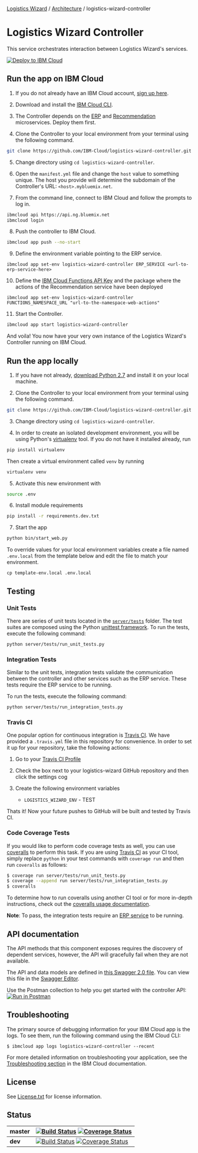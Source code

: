 [Logistics Wizard](https://github.com/IBM-Cloud/logistics-wizard/tree/master#logistics-wizard-overview) / [Architecture](https://github.com/IBM-Cloud/logistics-wizard/tree/master#architecture) / logistics-wizard-controller

# Logistics Wizard Controller

This service orchestrates interaction between Logistics Wizard's services.

[![Deploy to IBM Cloud](https://bluemix.net/deploy/button.png)](https://bluemix.net/deploy?repository=https://github.com/IBM-Cloud/logistics-wizard-controller.git)

## Run the app on IBM Cloud

1. If you do not already have an IBM Cloud account, [sign up here][bluemix_signup_url].

2. Download and install the [IBM Cloud CLI][ibm_cli_url].

3. The Controller depends on the [ERP](https://github.com/IBM-Cloud/logistics-wizard-erp) and [Recommendation](https://github.com/IBM-Cloud/logistics-wizard-recommendation) microservices. Deploy them first.

4. Clone the Controller to your local environment from your terminal using the following command.

  ```bash
  git clone https://github.com/IBM-Cloud/logistics-wizard-controller.git
  ```

5. Change directory using `cd logistics-wizard-controller`.

6. Open the `manifest.yml` file and change the `host` value to something unique. The host you provide will determine the subdomain of the Controller's URL: `<host>.mybluemix.net`.

7. From the command line, connect to IBM Cloud and follow the prompts to log in.
	
  ```bash
  ibmcloud api https://api.ng.bluemix.net
  ibmcloud login
  ```

8. Push the controller to IBM Cloud.
	
  ```bash
  ibmcloud app push --no-start
  ```

9. Define the environment variable pointing to the ERP service.
  
  ```
  ibmcloud app set-env logistics-wizard-controller ERP_SERVICE <url-to-erp-service-here>
  ```

10. Define the [IBM Cloud Functions API Key](https://console.bluemix.net/openwhisk/learn/api-key) and the package where the actions of the Recommendation service have been deployed
  
  ```
  ibmcloud app set-env logistics-wizard-controller FUNCTIONS_NAMESPACE_URL "url-to-the-namespace-web-actions"
  ```

11. Start the Controller.

  ```bash
  ibmcloud app start logistics-wizard-controller
  ```

And voila! You now have your very own instance of the Logistics Wizard's Controller running on IBM Cloud.

## Run the app locally

1. If you have not already, [download Python 2.7][download_python_url] and install it on your local machine.

2. Clone the Controller to your local environment from your terminal using the following command.
  
  ```bash
  git clone https://github.com/IBM-Cloud/logistics-wizard-controller.git
  ```

3. Change directory using `cd logistics-wizard-controller`.

4. In order to create an isolated development environment, you will be using Python's [virtualenv][virtualenv_url] tool. If you do not have it installed already, run
  
  ```bash
  pip install virtualenv
  ```

  Then create a virtual environment called `venv` by running

  ```bash
  virtualenv venv
  ```

5. Activate this new environment with
  
  ```bash
  source .env
  ```

6. Install module requirements
  
  ```bash
  pip install -r requirements.dev.txt
  ```

7. Start the app
  
  ```bash
  python bin/start_web.py
  ```

To override values for your local environment variables create a file named `.env.local` from the template below and edit the file to match your environment.

  ```
  cp template-env.local .env.local
  ```

## Testing

### Unit Tests
There are series of unit tests located in the [`server/tests`](server/tests) folder. The test suites are composed using the Python [unittest framework][unittest_docs_url]. To run the tests, execute the following command:

  ```bash
  python server/tests/run_unit_tests.py
  ```

### Integration Tests
Similar to the unit tests, integration tests validate the communication between the controller and other services such as the ERP service. These tests require the ERP service to be running.

To run the tests, execute the following command:

 ```bash
 python server/tests/run_integration_tests.py
 ```

### Travis CI
One popular option for continuous integration is [Travis CI][travis_url]. We have provided a `.travis.yml` file in this repository for convenience. In order to set it up for your repository, take the following actions:

1. Go to your [Travis CI Profile][travis_profile_url]

2. Check the box next to your logistics-wizard GitHub repository and then click the settings cog

3. Create the following environment variables
	- `LOGISTICS_WIZARD_ENV` - TEST

Thats it! Now your future pushes to GitHub will be built and tested by Travis CI.

### Code Coverage Tests
If you would like to perform code coverage tests as well, you can use [coveralls][coveralls_url] to perform this task. If you are using [Travis CI][travis_url] as your CI tool, simply replace `python` in your test commands with `coverage run` and then run `coveralls` as follows:

  ```bash
  $ coverage run server/tests/run_unit_tests.py
  $ coverage --append run server/tests/run_integration_tests.py
  $ coveralls
  ```

To determine how to run coveralls using another CI tool or for more in-depth instructions, check out the [coveralls usage documentation][coveralls_usage_url].

**Note**: To pass, the integration tests require an [ERP service][erp_github_url] to be running.


## API documentation
The API methods that this component exposes requires the discovery of dependent services, however, the API will gracefully fail when they are not available.

The API and data models are defined in [this Swagger 2.0 file](swagger.yaml). You can view this file in the [Swagger Editor](http://editor.swagger.io/#/?import=https://raw.githubusercontent.com/IBM-Cloud/logistics-wizard-controller/master/swagger.yaml).

Use the Postman collection to help you get started with the controller API:  
[![Run in Postman](https://run.pstmn.io/button.svg)](https://app.getpostman.com/run-collection/b39a8c0ce27371fbd972#?env%5BLW_Prod%5D=W3sia2V5IjoiZXJwX2hvc3QiLCJ2YWx1ZSI6Imh0dHA6Ly9sb2dpc3RpY3Mtd2l6YXJkLWVycC5teWJsdWVtaXgubmV0LyIsInR5cGUiOiJ0ZXh0IiwiZW5hYmxlZCI6dHJ1ZSwiaG92ZXJlZCI6ZmFsc2V9LHsia2V5IjoiY29udHJvbGxlcl9ob3N0IiwidmFsdWUiOiJodHRwczovL2xvZ2lzdGljcy13aXphcmQubXlibHVlbWl4Lm5ldCIsInR5cGUiOiJ0ZXh0IiwiZW5hYmxlZCI6dHJ1ZSwiaG92ZXJlZCI6ZmFsc2V9XQ==)

## Troubleshooting

The primary source of debugging information for your IBM Cloud app is the logs. To see them, run the following command using the IBM Cloud CLI:

  ```
  $ ibmcloud app logs logistics-wizard-controller --recent
  ```
For more detailed information on troubleshooting your application, see the [Troubleshooting section](https://www.ng.bluemix.net/docs/troubleshoot/tr.html) in the IBM Cloud documentation.

## License

See [License.txt](License.txt) for license information.

## Status

| **master** | [![Build Status](https://travis-ci.org/IBM-Cloud/logistics-wizard-controller.svg?branch=master)](https://travis-ci.org/IBM-Cloud/logistics-wizard-controller) [![Coverage Status](https://coveralls.io/repos/github/IBM-Cloud/logistics-wizard-controller/badge.svg?branch=master)](https://coveralls.io/github/IBM-Cloud/logistics-wizard-controller?branch=master) |
| ----- | ----- |
| **dev** | [![Build Status](https://travis-ci.org/IBM-Cloud/logistics-wizard-controller.svg?branch=dev)](https://travis-ci.org/IBM-Cloud/logistics-wizard-controller) [![Coverage Status](https://coveralls.io/repos/github/IBM-Cloud/logistics-wizard-controller/badge.svg?branch=dev)](https://coveralls.io/github/IBM-Cloud/logistics-wizard-controller?branch=dev)|


<!--Links-->
[erp_github_url]: https://github.com/IBM-Cloud/logistics-wizard-erp
[recommendation_github_url]: https://github.com/IBM-Cloud/logistics-wizard-recommendation
[toolchain_github_url]: https://github.com/IBM-Cloud/logistics-wizard-toolchain
[bluemix_signup_url]: http://ibm.biz/logistics-wizard-signup
[download_python_url]: https://www.python.org/downloads/
[virtualenv_url]: http://docs.python-guide.org/en/latest/dev/virtualenvs/
[unittest_docs_url]: https://docs.python.org/3/library/unittest.html
[travis_url]: https://travis-ci.org/
[travis_profile_url]: https://travis-ci.org/profile/
[coveralls_url]: https://coveralls.io/
[coveralls_usage_url]: https://pypi.python.org/pypi/coveralls#usage-travis-ci
[ibm_cli_url]: https://console.bluemix.net/docs/cli/reference/bluemix_cli/get_started.html#getting-started

